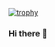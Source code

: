 [![trophy](https://github-profile-trophy.vercel.app/?username=fulopattila122&theme=gruvbox&margin-w=15)](https://github.com/ryo-ma/github-profile-trophy)


### Hi there 👋

<!--
**towoju5/towoju5** is a ✨ _special_ ✨ repository because its `README.md` (this file) appears on your GitHub profile.

Here are some ideas to get you started:

- 🔭 I’m currently working on a FinTech Project ...
- 🌱 I’m currently learning Vue.js...
- 👯 I’m looking to collaborate on Laravel Projects...
- 🤔 I’m looking for help with ...
- 💬 Ask me about Laravel...
- 📫 How to reach me: via My Dream...
- 😄 Pronouns: ...
- ⚡ Fun fact: Scared of womans...
-->
